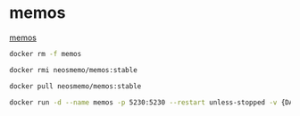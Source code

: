 # memos

[memos](https://github.com/usememos/memos)

```bash
docker rm -f memos

docker rmi neosmemo/memos:stable

docker pull neosmemo/memos:stable

docker run -d --name memos -p 5230:5230 --restart unless-stopped -v {DATA_DIR}:/var/opt/memos neosmemo/memos:stable
```
